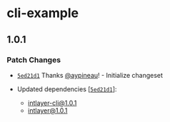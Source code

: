 # cli-example

## 1.0.1

### Patch Changes

- [`5ed21d1`](https://github.com/aypineau/intlayer/commit/5ed21d126ccd1b3f224f8b1cebc5bbec9be3f6c6) Thanks [@aypineau](https://github.com/aypineau)! - Initialize changeset

- Updated dependencies [[`5ed21d1`](https://github.com/aypineau/intlayer/commit/5ed21d126ccd1b3f224f8b1cebc5bbec9be3f6c6)]:
  - intlayer-cli@1.0.1
  - intlayer@1.0.1
